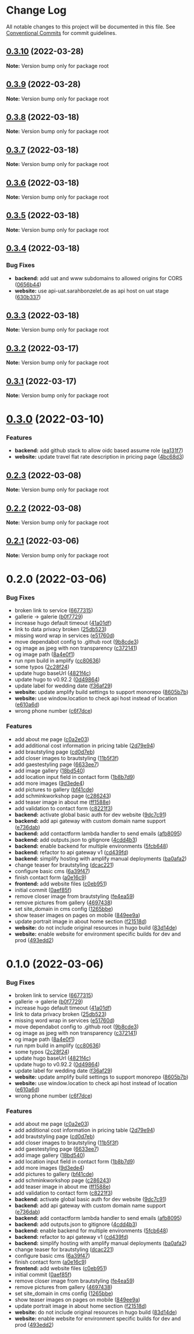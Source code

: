 # Change Log

All notable changes to this project will be documented in this file.
See [Conventional Commits](https://conventionalcommits.org) for commit guidelines.

## [0.3.10](https://github.com/cremich/sarahbonzelet.de/compare/v0.3.9...v0.3.10) (2022-03-28)

**Note:** Version bump only for package root





## [0.3.9](https://github.com/cremich/sarahbonzelet.de/compare/v0.3.8...v0.3.9) (2022-03-28)

**Note:** Version bump only for package root





## [0.3.8](https://github.com/cremich/sarahbonzelet.de/compare/v0.3.7...v0.3.8) (2022-03-18)

**Note:** Version bump only for package root





## [0.3.7](https://github.com/cremich/sarahbonzelet.de/compare/v0.3.6...v0.3.7) (2022-03-18)

**Note:** Version bump only for package root





## [0.3.6](https://github.com/cremich/sarahbonzelet.de/compare/v0.3.5...v0.3.6) (2022-03-18)

**Note:** Version bump only for package root





## [0.3.5](https://github.com/cremich/sarahbonzelet.de/compare/v0.3.4...v0.3.5) (2022-03-18)

**Note:** Version bump only for package root





## [0.3.4](https://github.com/cremich/sarahbonzelet.de/compare/v0.3.3...v0.3.4) (2022-03-18)


### Bug Fixes

* **backend:** add uat and www subdomains to allowed origins for CORS ([0656b44](https://github.com/cremich/sarahbonzelet.de/commit/0656b44a7d3015bbab580cf46c236b9d716ee02f))
* **website:** use api-uat.sarahbonzelet.de as api host on uat stage ([630b337](https://github.com/cremich/sarahbonzelet.de/commit/630b337cae865f90e35a8f9758dfbf9cb449ea4c))





## [0.3.3](https://github.com/cremich/sarahbonzelet.de/compare/v0.3.2...v0.3.3) (2022-03-18)

**Note:** Version bump only for package root





## [0.3.2](https://github.com/cremich/sarahbonzelet.de/compare/v0.3.1...v0.3.2) (2022-03-17)

**Note:** Version bump only for package root





## [0.3.1](https://github.com/cremich/sarahbonzelet.de/compare/v0.3.0...v0.3.1) (2022-03-17)

**Note:** Version bump only for package root





# [0.3.0](https://github.com/cremich/sarahbonzelet.de/compare/v0.2.3...v0.3.0) (2022-03-10)


### Features

* **backend:** add github stack to allow oidc based assume role ([ea131f7](https://github.com/cremich/sarahbonzelet.de/commit/ea131f7d8cc610f86cb99678bcc77c110fe529ea))
* **website:** update travel flat rate description in pricing page ([4bc68d3](https://github.com/cremich/sarahbonzelet.de/commit/4bc68d3f209062acf0f737dcf25fbd629abcd428))





## [0.2.3](https://github.com/cremich/sarahbonzelet.de/compare/v0.2.2...v0.2.3) (2022-03-08)

**Note:** Version bump only for package root





## [0.2.2](https://github.com/cremich/sarahbonzelet.de/compare/v0.2.1...v0.2.2) (2022-03-08)

**Note:** Version bump only for package root





## [0.2.1](https://github.com/cremich/sarahbonzelet.de/compare/v0.2.0...v0.2.1) (2022-03-06)

**Note:** Version bump only for package root





# 0.2.0 (2022-03-06)


### Bug Fixes

* broken link to service ([6677315](https://github.com/cremich/sarahbonzelet.de/commit/6677315ed59cd120c5a7cf9c3a67a0dde06079c3))
* gallerie -> galerie ([b0f7729](https://github.com/cremich/sarahbonzelet.de/commit/b0f772914e4de1e087488559b9e8b633cd4df5b5))
* increase hugo default timeout ([41a01df](https://github.com/cremich/sarahbonzelet.de/commit/41a01df4a906df07c9cb02eba70d4a0c1fdd4774))
* link to data privacy broken ([25db523](https://github.com/cremich/sarahbonzelet.de/commit/25db523bfe19a7a5dcbbed49372842958010ae74))
* missing word wrap in services ([e51760d](https://github.com/cremich/sarahbonzelet.de/commit/e51760d49e34728c78d0c59d78aa483c2eb3d273))
* move dependabot config to .github root ([9b8cde3](https://github.com/cremich/sarahbonzelet.de/commit/9b8cde340ee86aa912e15e5860a21f7576d482cd))
* og image as jpeg with non transparency ([c372141](https://github.com/cremich/sarahbonzelet.de/commit/c37214168ad6c60f9b06844b294afd51cc05d1cc))
* og image path ([8a4e0f1](https://github.com/cremich/sarahbonzelet.de/commit/8a4e0f1838fba1c1d9903269c979ec905eb69b47))
* run npm build in amplify ([cc80636](https://github.com/cremich/sarahbonzelet.de/commit/cc80636442864f34033df8232a0b72a669e73ec1))
* some typos ([2c28f24](https://github.com/cremich/sarahbonzelet.de/commit/2c28f2428ce0ff93ebbd60221dbe1ee6e22c7688))
* update hugo baseUrl ([4821f4c](https://github.com/cremich/sarahbonzelet.de/commit/4821f4c8c5f391b2be1d24598245188460eb9464))
* update hugo to v0.92.2 ([0d49864](https://github.com/cremich/sarahbonzelet.de/commit/0d49864236f79b1b8f6259c444a1cc5eb7b5499a))
* update label for wedding date ([f36af29](https://github.com/cremich/sarahbonzelet.de/commit/f36af29079264848839fabb3b6fe2f2fc5219ab5))
* **website:** update amplify build settings to support monorepo ([8605b7b](https://github.com/cremich/sarahbonzelet.de/commit/8605b7b3290758c4665d5570f16b6d8d04361491))
* **website:** use window.location to check api host instead of location ([e610a6d](https://github.com/cremich/sarahbonzelet.de/commit/e610a6d9a2488941bdc76bec584a00be91b429d5))
* wrong phone number ([c6f7dce](https://github.com/cremich/sarahbonzelet.de/commit/c6f7dcec434649e34466111ce18139da59e55739))


### Features

* add about me page ([c0a2e03](https://github.com/cremich/sarahbonzelet.de/commit/c0a2e035477f583e3563b21923438234b6cd08ec))
* add additional cost information in pricing table ([2d79e94](https://github.com/cremich/sarahbonzelet.de/commit/2d79e942c54574190b107c21c5b9977914ba0cbf))
* add brautstyling page ([cd0d7eb](https://github.com/cremich/sarahbonzelet.de/commit/cd0d7eb823705ac7c5cde8427d4a013d926c3fc9))
* add closer images to brautstyling ([11b5f3f](https://github.com/cremich/sarahbonzelet.de/commit/11b5f3f4256623408932348bf7c60a88228addf5))
* add gaestestyling page ([6633ee7](https://github.com/cremich/sarahbonzelet.de/commit/6633ee76ccb7b92c791d5871edb022fb9bf779b6))
* add image gallery ([18bd540](https://github.com/cremich/sarahbonzelet.de/commit/18bd540764d6e70de00db23b0032b9db9407e437))
* add location input field in contact form ([1b8b7d9](https://github.com/cremich/sarahbonzelet.de/commit/1b8b7d921c85821e77f2bcf89247a40e2377cbd8))
* add more images ([9d3ede4](https://github.com/cremich/sarahbonzelet.de/commit/9d3ede460c66a1f9017246aab71b2bfbec140061))
* add pictures to gallery ([bf41cde](https://github.com/cremich/sarahbonzelet.de/commit/bf41cdecfb65b4bcc009548cc26d35e586b631e6))
* add schminkworkshop page ([c286243](https://github.com/cremich/sarahbonzelet.de/commit/c286243b6877dcb8ad2e4e31908c775ba219f4ec))
* add teaser image in about me ([ff1588e](https://github.com/cremich/sarahbonzelet.de/commit/ff1588e0bbd4d726e6a2773755fd0e7333579985))
* add validation to contact form ([c8221f3](https://github.com/cremich/sarahbonzelet.de/commit/c8221f31231ae82119185e314baf3a29a018b6eb))
* **backend:** activate global basic auth for dev website ([9dc7c91](https://github.com/cremich/sarahbonzelet.de/commit/9dc7c91a4bfeed1dccac34ececf9fb112a0fd77e))
* **backend:** add api gateway with custom domain name support ([e736dab](https://github.com/cremich/sarahbonzelet.de/commit/e736dabc5a67107ae08082df27a0d0b261713206))
* **backend:** add contactform lambda handler to send emails ([afb8095](https://github.com/cremich/sarahbonzelet.de/commit/afb8095cf44f77a4ef4c963c9c6bdadacb09cc44))
* **backend:** add outputs.json to gitignore ([4cdd4b3](https://github.com/cremich/sarahbonzelet.de/commit/4cdd4b3bad78014d82343c8c156e75666133dfa9))
* **backend:** enable backend for multiple environments ([5fcb648](https://github.com/cremich/sarahbonzelet.de/commit/5fcb648c9755ca29895d2f95afcf4db08f73af09))
* **backend:** refactor to api gateway v1 ([cd439fd](https://github.com/cremich/sarahbonzelet.de/commit/cd439fd66f79e40cb66ceb708a565868323b1f7a))
* **backend:** simplify hosting with amplify manual deployments ([ba0afa2](https://github.com/cremich/sarahbonzelet.de/commit/ba0afa2004643d6889a1605be7a5c1cdadfd7077))
* change teaser for brautstyling ([dcac221](https://github.com/cremich/sarahbonzelet.de/commit/dcac2214431467b7f3bcd8fb9d51e089658c15c7))
* configure basic cms ([6a39f47](https://github.com/cremich/sarahbonzelet.de/commit/6a39f477f7ae057ebbe4708f71c9f2f0e9dcca7d))
* finish contact form ([a0e16c9](https://github.com/cremich/sarahbonzelet.de/commit/a0e16c95ff54e287b5bd5ba24163ff2181f12afb))
* **frontend:** add website files ([c0eb951](https://github.com/cremich/sarahbonzelet.de/commit/c0eb951d518bebd6718e28df73d31262704f29b8))
* initial commit ([0aef85f](https://github.com/cremich/sarahbonzelet.de/commit/0aef85f0aed8d1af42642f22d228ef59f3ae861f))
* remove closer image from brautstyling ([fe4ea59](https://github.com/cremich/sarahbonzelet.de/commit/fe4ea593b0e2ba0f42de9f80a031bc787d50bf42))
* remove pictures from gallery ([4697438](https://github.com/cremich/sarahbonzelet.de/commit/46974387bd2a564e1523957e3dc03078643249c0))
* set site_domain in cms config ([1265bbe](https://github.com/cremich/sarahbonzelet.de/commit/1265bbe0842d094781415c28ccaec37a7598e7f1))
* show teaser images on pages on mobile ([849ee9a](https://github.com/cremich/sarahbonzelet.de/commit/849ee9a2ada024d8b561235473d8c6115141be34))
* update portrait image in about home section ([f21518d](https://github.com/cremich/sarahbonzelet.de/commit/f21518dcba6851582864f48f2bf55d044089f7b5))
* **website:** do not include original resources in hugo build ([83d14de](https://github.com/cremich/sarahbonzelet.de/commit/83d14de2fbeccde2c1a31673e1723a791f633ed9))
* **website:** enable website for environment specific builds for dev and prod ([493edd2](https://github.com/cremich/sarahbonzelet.de/commit/493edd256aafe6f82345b6db9079cc97a8dcf590))





# 0.1.0 (2022-03-06)


### Bug Fixes

* broken link to service ([6677315](https://github.com/cremich/sarahbonzelet.de/commit/6677315ed59cd120c5a7cf9c3a67a0dde06079c3))
* gallerie -> galerie ([b0f7729](https://github.com/cremich/sarahbonzelet.de/commit/b0f772914e4de1e087488559b9e8b633cd4df5b5))
* increase hugo default timeout ([41a01df](https://github.com/cremich/sarahbonzelet.de/commit/41a01df4a906df07c9cb02eba70d4a0c1fdd4774))
* link to data privacy broken ([25db523](https://github.com/cremich/sarahbonzelet.de/commit/25db523bfe19a7a5dcbbed49372842958010ae74))
* missing word wrap in services ([e51760d](https://github.com/cremich/sarahbonzelet.de/commit/e51760d49e34728c78d0c59d78aa483c2eb3d273))
* move dependabot config to .github root ([9b8cde3](https://github.com/cremich/sarahbonzelet.de/commit/9b8cde340ee86aa912e15e5860a21f7576d482cd))
* og image as jpeg with non transparency ([c372141](https://github.com/cremich/sarahbonzelet.de/commit/c37214168ad6c60f9b06844b294afd51cc05d1cc))
* og image path ([8a4e0f1](https://github.com/cremich/sarahbonzelet.de/commit/8a4e0f1838fba1c1d9903269c979ec905eb69b47))
* run npm build in amplify ([cc80636](https://github.com/cremich/sarahbonzelet.de/commit/cc80636442864f34033df8232a0b72a669e73ec1))
* some typos ([2c28f24](https://github.com/cremich/sarahbonzelet.de/commit/2c28f2428ce0ff93ebbd60221dbe1ee6e22c7688))
* update hugo baseUrl ([4821f4c](https://github.com/cremich/sarahbonzelet.de/commit/4821f4c8c5f391b2be1d24598245188460eb9464))
* update hugo to v0.92.2 ([0d49864](https://github.com/cremich/sarahbonzelet.de/commit/0d49864236f79b1b8f6259c444a1cc5eb7b5499a))
* update label for wedding date ([f36af29](https://github.com/cremich/sarahbonzelet.de/commit/f36af29079264848839fabb3b6fe2f2fc5219ab5))
* **website:** update amplify build settings to support monorepo ([8605b7b](https://github.com/cremich/sarahbonzelet.de/commit/8605b7b3290758c4665d5570f16b6d8d04361491))
* **website:** use window.location to check api host instead of location ([e610a6d](https://github.com/cremich/sarahbonzelet.de/commit/e610a6d9a2488941bdc76bec584a00be91b429d5))
* wrong phone number ([c6f7dce](https://github.com/cremich/sarahbonzelet.de/commit/c6f7dcec434649e34466111ce18139da59e55739))


### Features

* add about me page ([c0a2e03](https://github.com/cremich/sarahbonzelet.de/commit/c0a2e035477f583e3563b21923438234b6cd08ec))
* add additional cost information in pricing table ([2d79e94](https://github.com/cremich/sarahbonzelet.de/commit/2d79e942c54574190b107c21c5b9977914ba0cbf))
* add brautstyling page ([cd0d7eb](https://github.com/cremich/sarahbonzelet.de/commit/cd0d7eb823705ac7c5cde8427d4a013d926c3fc9))
* add closer images to brautstyling ([11b5f3f](https://github.com/cremich/sarahbonzelet.de/commit/11b5f3f4256623408932348bf7c60a88228addf5))
* add gaestestyling page ([6633ee7](https://github.com/cremich/sarahbonzelet.de/commit/6633ee76ccb7b92c791d5871edb022fb9bf779b6))
* add image gallery ([18bd540](https://github.com/cremich/sarahbonzelet.de/commit/18bd540764d6e70de00db23b0032b9db9407e437))
* add location input field in contact form ([1b8b7d9](https://github.com/cremich/sarahbonzelet.de/commit/1b8b7d921c85821e77f2bcf89247a40e2377cbd8))
* add more images ([9d3ede4](https://github.com/cremich/sarahbonzelet.de/commit/9d3ede460c66a1f9017246aab71b2bfbec140061))
* add pictures to gallery ([bf41cde](https://github.com/cremich/sarahbonzelet.de/commit/bf41cdecfb65b4bcc009548cc26d35e586b631e6))
* add schminkworkshop page ([c286243](https://github.com/cremich/sarahbonzelet.de/commit/c286243b6877dcb8ad2e4e31908c775ba219f4ec))
* add teaser image in about me ([ff1588e](https://github.com/cremich/sarahbonzelet.de/commit/ff1588e0bbd4d726e6a2773755fd0e7333579985))
* add validation to contact form ([c8221f3](https://github.com/cremich/sarahbonzelet.de/commit/c8221f31231ae82119185e314baf3a29a018b6eb))
* **backend:** activate global basic auth for dev website ([9dc7c91](https://github.com/cremich/sarahbonzelet.de/commit/9dc7c91a4bfeed1dccac34ececf9fb112a0fd77e))
* **backend:** add api gateway with custom domain name support ([e736dab](https://github.com/cremich/sarahbonzelet.de/commit/e736dabc5a67107ae08082df27a0d0b261713206))
* **backend:** add contactform lambda handler to send emails ([afb8095](https://github.com/cremich/sarahbonzelet.de/commit/afb8095cf44f77a4ef4c963c9c6bdadacb09cc44))
* **backend:** add outputs.json to gitignore ([4cdd4b3](https://github.com/cremich/sarahbonzelet.de/commit/4cdd4b3bad78014d82343c8c156e75666133dfa9))
* **backend:** enable backend for multiple environments ([5fcb648](https://github.com/cremich/sarahbonzelet.de/commit/5fcb648c9755ca29895d2f95afcf4db08f73af09))
* **backend:** refactor to api gateway v1 ([cd439fd](https://github.com/cremich/sarahbonzelet.de/commit/cd439fd66f79e40cb66ceb708a565868323b1f7a))
* **backend:** simplify hosting with amplify manual deployments ([ba0afa2](https://github.com/cremich/sarahbonzelet.de/commit/ba0afa2004643d6889a1605be7a5c1cdadfd7077))
* change teaser for brautstyling ([dcac221](https://github.com/cremich/sarahbonzelet.de/commit/dcac2214431467b7f3bcd8fb9d51e089658c15c7))
* configure basic cms ([6a39f47](https://github.com/cremich/sarahbonzelet.de/commit/6a39f477f7ae057ebbe4708f71c9f2f0e9dcca7d))
* finish contact form ([a0e16c9](https://github.com/cremich/sarahbonzelet.de/commit/a0e16c95ff54e287b5bd5ba24163ff2181f12afb))
* **frontend:** add website files ([c0eb951](https://github.com/cremich/sarahbonzelet.de/commit/c0eb951d518bebd6718e28df73d31262704f29b8))
* initial commit ([0aef85f](https://github.com/cremich/sarahbonzelet.de/commit/0aef85f0aed8d1af42642f22d228ef59f3ae861f))
* remove closer image from brautstyling ([fe4ea59](https://github.com/cremich/sarahbonzelet.de/commit/fe4ea593b0e2ba0f42de9f80a031bc787d50bf42))
* remove pictures from gallery ([4697438](https://github.com/cremich/sarahbonzelet.de/commit/46974387bd2a564e1523957e3dc03078643249c0))
* set site_domain in cms config ([1265bbe](https://github.com/cremich/sarahbonzelet.de/commit/1265bbe0842d094781415c28ccaec37a7598e7f1))
* show teaser images on pages on mobile ([849ee9a](https://github.com/cremich/sarahbonzelet.de/commit/849ee9a2ada024d8b561235473d8c6115141be34))
* update portrait image in about home section ([f21518d](https://github.com/cremich/sarahbonzelet.de/commit/f21518dcba6851582864f48f2bf55d044089f7b5))
* **website:** do not include original resources in hugo build ([83d14de](https://github.com/cremich/sarahbonzelet.de/commit/83d14de2fbeccde2c1a31673e1723a791f633ed9))
* **website:** enable website for environment specific builds for dev and prod ([493edd2](https://github.com/cremich/sarahbonzelet.de/commit/493edd256aafe6f82345b6db9079cc97a8dcf590))
